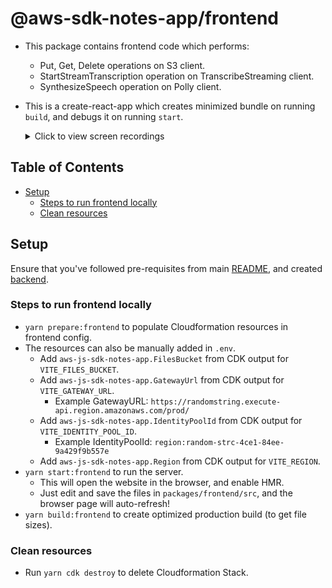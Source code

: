# @aws-sdk-notes-app/frontend

- This package contains frontend code which performs:
  - Put, Get, Delete operations on S3 client.
  - StartStreamTranscription operation on TranscribeStreaming client.
  - SynthesizeSpeech operation on Polly client.
- This is a create-react-app which creates minimized bundle on running `build`, and debugs it on running `start`.

  <details><summary>Click to view screen recordings</summary>
  <p>

  [![Screen recording](https://img.youtube.com/vi/qBltinDalzU/0.jpg)](https://www.youtube.com/watch?v=qBltinDalzU)

  [![Screen recording](https://img.youtube.com/vi/fF9zd0YJn6A/0.jpg)](https://www.youtube.com/watch?v=fF9zd0YJn6A)

  [![Screen recording](https://img.youtube.com/vi/tNI05dyeyqY/0.jpg)](https://www.youtube.com/watch?v=tNI05dyeyqY)

  </p>
  </details>

## Table of Contents

- [Setup](#setup)
  - [Steps to run frontend locally](#steps-to-run-frontend-locally)
  - [Clean resources](#clean-resources)

## Setup

Ensure that you've followed pre-requisites from main [README](../../README.md), and created [backend](../backend/README.md).

### Steps to run frontend locally

- `yarn prepare:frontend` to populate Cloudformation resources in frontend config.
- The resources can also be manually added in `.env`.
  - Add `aws-js-sdk-notes-app.FilesBucket` from CDK output for `VITE_FILES_BUCKET`.
  - Add `aws-js-sdk-notes-app.GatewayUrl` from CDK output for `VITE_GATEWAY_URL`.
    - Example GatewayURL: `https://randomstring.execute-api.region.amazonaws.com/prod/`
  - Add `aws-js-sdk-notes-app.IdentityPoolId` from CDK output for `VITE_IDENTITY_POOL_ID`.
    - Example IdentityPoolId: `region:random-strc-4ce1-84ee-9a429f9b557e`
  - Add `aws-js-sdk-notes-app.Region` from CDK output for `VITE_REGION`.
- `yarn start:frontend` to run the server.
  - This will open the website in the browser, and enable HMR.
  - Just edit and save the files in `packages/frontend/src`, and the browser page will auto-refresh!
- `yarn build:frontend` to create optimized production build (to get file sizes).

### Clean resources

- Run `yarn cdk destroy` to delete Cloudformation Stack.
